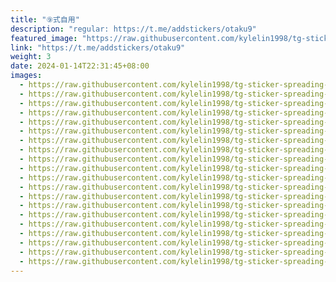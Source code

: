 ```yaml
---
title: "⑨式自用"
description: "regular: https://t.me/addstickers/otaku9"
featured_image: "https://raw.githubusercontent.com/kylelin1998/tg-sticker-spreading-worldwide-images/main/img/c0b6ca0b-e6db-4d63-b56e-af8208ac1bf9.jpg"
link: "https://t.me/addstickers/otaku9"
weight: 3
date: 2024-01-14T22:31:45+08:00
images:
  - https://raw.githubusercontent.com/kylelin1998/tg-sticker-spreading-worldwide-images/main/img/c0b6ca0b-e6db-4d63-b56e-af8208ac1bf9.jpg
  - https://raw.githubusercontent.com/kylelin1998/tg-sticker-spreading-worldwide-images/main/img/2282b92b-f387-4717-95dc-2d5b77e95b4f.jpg
  - https://raw.githubusercontent.com/kylelin1998/tg-sticker-spreading-worldwide-images/main/img/b1ad3e6e-610e-4596-a781-3cb571ae2759.jpg
  - https://raw.githubusercontent.com/kylelin1998/tg-sticker-spreading-worldwide-images/main/img/a241ca5e-44fd-49da-a139-634a73f59c87.jpg
  - https://raw.githubusercontent.com/kylelin1998/tg-sticker-spreading-worldwide-images/main/img/e1ffb2de-a772-426e-af15-199a3c1b2195.jpg
  - https://raw.githubusercontent.com/kylelin1998/tg-sticker-spreading-worldwide-images/main/img/e198a558-ca19-4fca-b050-2d188497d84f.jpg
  - https://raw.githubusercontent.com/kylelin1998/tg-sticker-spreading-worldwide-images/main/img/1fd3d87d-341f-420f-81d9-92b2dc9ca110.jpg
  - https://raw.githubusercontent.com/kylelin1998/tg-sticker-spreading-worldwide-images/main/img/752f16f0-ed4b-450e-81bc-c2fdcfc51266.jpg
  - https://raw.githubusercontent.com/kylelin1998/tg-sticker-spreading-worldwide-images/main/img/aa63d727-f93d-4411-889d-7d93193e8a62.jpg
  - https://raw.githubusercontent.com/kylelin1998/tg-sticker-spreading-worldwide-images/main/img/2751f288-53fc-4437-8248-594e7495c93c.jpg
  - https://raw.githubusercontent.com/kylelin1998/tg-sticker-spreading-worldwide-images/main/img/bb5f4ee0-6bd1-4308-8f6f-43c11a0c4527.jpg
  - https://raw.githubusercontent.com/kylelin1998/tg-sticker-spreading-worldwide-images/main/img/44675c95-37d2-4425-a35a-1118072388fa.jpg
  - https://raw.githubusercontent.com/kylelin1998/tg-sticker-spreading-worldwide-images/main/img/ca90ab40-5a6b-447b-80fa-9336380204e4.jpg
  - https://raw.githubusercontent.com/kylelin1998/tg-sticker-spreading-worldwide-images/main/img/41274f5d-30f3-46fc-b9d0-80f9b48eebea.jpg
  - https://raw.githubusercontent.com/kylelin1998/tg-sticker-spreading-worldwide-images/main/img/99d91ba7-36c0-46e6-b64f-07e7dc89e1a2.jpg
  - https://raw.githubusercontent.com/kylelin1998/tg-sticker-spreading-worldwide-images/main/img/94f716c3-f0d4-49f1-ad02-7f9953b67dd5.jpg
  - https://raw.githubusercontent.com/kylelin1998/tg-sticker-spreading-worldwide-images/main/img/db2e0e17-7e5b-4649-8450-1ddb6f3a46ba.jpg
  - https://raw.githubusercontent.com/kylelin1998/tg-sticker-spreading-worldwide-images/main/img/4f17d65e-ea84-4614-a829-8135e8292e2a.jpg
  - https://raw.githubusercontent.com/kylelin1998/tg-sticker-spreading-worldwide-images/main/img/41229d78-f365-432b-80b5-20e56badb7a4.jpg
  - https://raw.githubusercontent.com/kylelin1998/tg-sticker-spreading-worldwide-images/main/img/301464eb-ed48-4661-84ab-64ebbe1bba71.jpg
---
```

